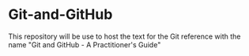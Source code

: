 # Git-and-GitHub
This repository will be use to host the text for the Git reference with the name "Git and GitHub - A Practitioner's Guide"
